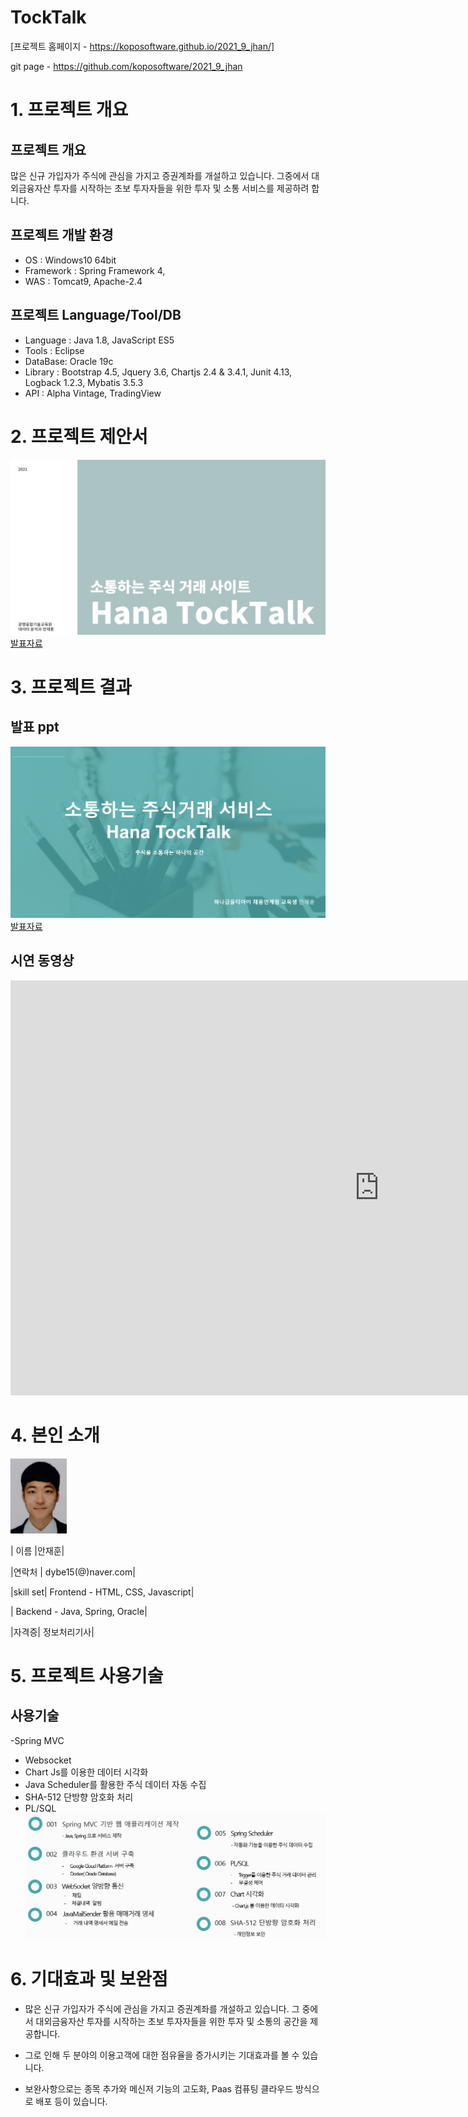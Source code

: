# TockTalk

[프로젝트 홈페이지 - https://koposoftware.github.io/2021_9_jhan/]

git page - https://github.com/koposoftware/2021_9_jhan

# 1. 프로젝트 개요

## 프로젝트 개요
 많은 신규 가입자가 주식에 관심을 가지고 증권계좌를 개설하고 있습니다.
 그중에서 대외금융자산 투자를 시작하는 초보 투자자들을 위한 투자 및 소통 서비스를 제공하려 합니다.

## 프로젝트 개발 환경
- OS : Windows10 64bit 
- Framework : Spring Framework 4,
- WAS : Tomcat9, Apache-2.4

## 프로젝트 Language/Tool/DB
- Language : Java 1.8, JavaScript ES5  
- Tools : Eclipse 
- DataBase: Oracle 19c 
- Library : Bootstrap 4.5, Jquery 3.6, Chartjs 2.4 & 3.4.1, 
          Junit 4.13, Logback 1.2.3, Mybatis 3.5.3
- API : Alpha Vintage, TradingView


# 2. 프로젝트 제안서

   <img src="ppt1.jpg"/>[발표자료](/ppt1.pdf)<br>


# 3. 프로젝트 결과

## 발표 ppt 
   <img src="ppt.png"/>[발표자료](/project.pptx)<br>

## 시연 동영상 

  <iframe width="1180" height="664" src="https://www.youtube.com/embed/CD0yBfelqKM" title="YouTube video player" frameborder="0" allow="accelerometer; autoplay; clipboard-write; encrypted-media; gyroscope; picture-in-picture" allowfullscreen></iframe>
  
  
# 4. 본인 소개

<img src="ANJAEHUN.jpg" width="90" height="120"/>

| 이름 |안재훈| 

|연락처 | dybe15(@)naver.com|

|skill set| Frontend - HTML, CSS, Javascript|

| Backend - Java, Spring, Oracle|

|자격증|  정보처리기사|

# 5. 프로젝트 사용기술 

## 사용기술
-Spring MVC 
- Websocket
- Chart Js를 이용한 데이터 시각화
- Java Scheduler를 활용한 주식 데이터 자동 수집
- SHA-512 단방향 암호화 처리
- PL/SQL
  <img src="skill.png"/> 
  
# 6. 기대효과 및 보완점
- 많은 신규 가입자가 주식에 관심을 가지고 증권계좌를 개설하고 있습니다. 그 중에서 대외금융자산 투자를 시작하는 초보 투자자들을 위한 투자 및 소통의 공간을 제공합니다. 
- 그로 인해 두 분야의 이용고객에 대한 점유율을 증가시키는 기대효과를 볼 수 있습니다.

- 보완사항으로는 종목 추가와 메신저 기능의 고도화, Paas 컴퓨팅 클라우드 방식으로 배포 등이 있습니다.
